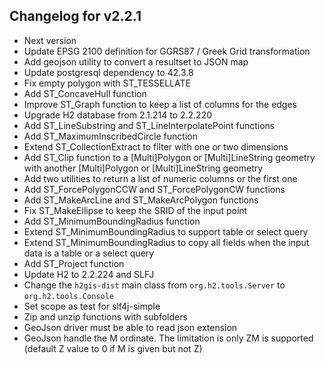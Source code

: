 ## Changelog for v2.2.1
+ Next version
+ Update EPSG 2100 definition for GGRS87 / Greek Grid transformation
+ Add geojson utility to convert a resultset to JSON map
+ Update postgresql dependency to 42.3.8
+ Fix empty polygon with ST_TESSELLATE
+ Add ST_ConcaveHull function
+ Improve ST_Graph function to keep a list of columns for the edges
+ Upgrade H2 database from 2.1.214 to 2.2.220
+ Add ST_LineSubstring and ST_LineInterpolatePoint functions
+ Add ST_MaximumInscribedCircle function
+ Extend ST_CollectionExtract to filter with one or two dimensions
+ Add ST_Clip function to a [Multi]Polygon or [Multi]LineString geometry with another [Multi]Polygon or [Multi]LineString geometry
+ Add two utilities to return a list of numeric columns or the first one
+ Add ST_ForcePolygonCCW and ST_ForcePolygonCW functions
+ Add ST_MakeArcLine and ST_MakeArcPolygon functions
+ Fix ST_MakeEllipse to keep the SRID of the input point
+ Add ST_MinimumBoundingRadius function
+ Extend ST_MinimumBoundingRadius to support table or select query
+ Extend ST_MinimumBoundingRadius to copy all fields when the input data is a table or a select query
+ Add ST_Project function
+ Update H2 to 2.2.224 and SLFJ
+ Change the `h2gis-dist` main class from `org.h2.tools.Server` to `org.h2.tools.Console`
+ Set scope as test for slf4j-simple
+ Zip and unzip functions with subfolders
+ GeoJson driver must be able to read json extension
+ GeoJson handle the M ordinate. The limitation is only ZM is supported (default Z value to 0 if M is given but not Z)